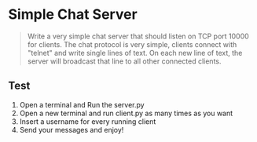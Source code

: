 
# Simple Chat Server

> Write a very simple chat server that should listen on TCP port 10000 for clients. The chat protocol is very simple, clients connect with "telnet" and write single lines of text. On each new line of text, the server will broadcast that line to all other connected clients.


## Test

 1) Open a terminal and Run the server.py
 2) Open a new terminal and run client.py as many times as you want
 3) Insert a username for every running client
 4) Send your messages and enjoy!
